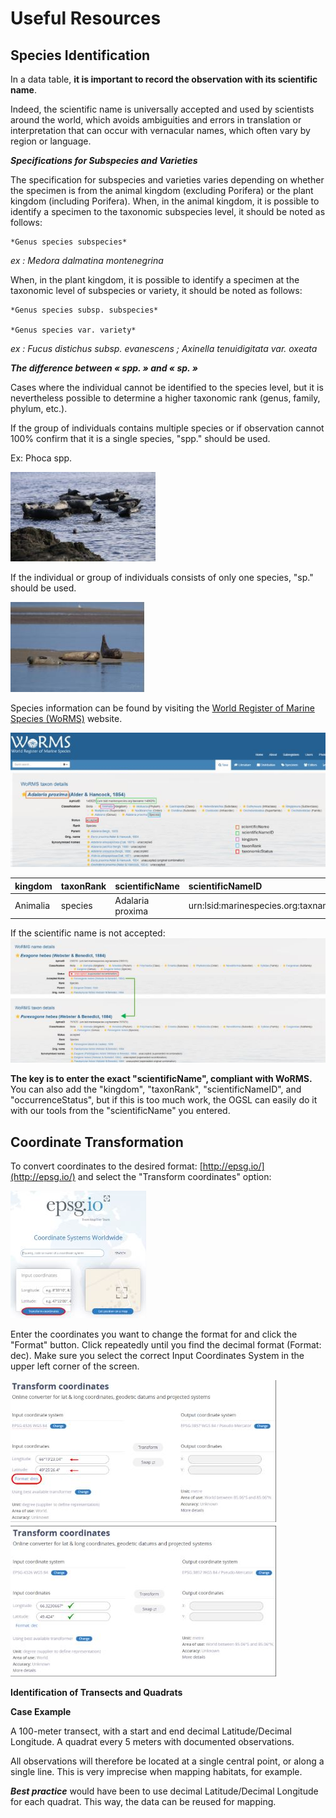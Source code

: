 # Useful Resources

## Species Identification

In a data table, **it is important to record the observation with its scientific name**.

Indeed, the scientific name is universally accepted and used by scientists around the world, which avoids ambiguities and errors in translation or interpretation that can occur with vernacular names, which often vary by region or language.

***Specifications for Subspecies and Varieties***

The specification for subspecies and varieties varies depending on whether the specimen is from the animal kingdom (excluding Porifera) or the plant kingdom (including Porifera). When, in the animal kingdom, it is possible to identify a specimen to the taxonomic subspecies level, it should be noted as follows: 


    *Genus species subspecies*

*ex :  	Medora dalmatina montenegrina*

When, in the plant kingdom, it is possible to identify a specimen at the taxonomic level of subspecies or variety, it should be noted as follows:

    *Genus species subsp. subspecies*

    *Genus species var. variety*

_ex : 	Fucus distichus subsp. evanescens  ; Axinella tenuidigitata var. oxeata_

***The difference between « spp. » and « sp. »***  

Cases where the individual cannot be identified to the species level, but it is nevertheless possible to determine a higher taxonomic rank (genus, family, phylum, etc.).  

If the group of individuals contains multiple species or if observation cannot 100% confirm that it is a single species, "spp." should be used.  

Ex: Phoca spp.  

![groupephoque](../assets/images/groupephoque.JPG)  

If the individual or group of individuals consists of only one species, "sp." should be used.  

![phoquedifferencie](../assets/images/phoquedifferencie.JPG)   

Species information can be found by visiting the [World Register of Marine Species (WoRMS)](http://www.marinespecies.org/) website.  

![Worms](../assets/images/Worms.JPG)   


| kingdom  | taxonRank | scientificName   | scientificNameID                          | taxonomicStatus |
| :------- | :-------- | :--------------- | :---------------------------------------- | :-------------- |
| Animalia | species   | Adalaria proxima | urn:lsid:marinespecies.org:taxname:140629 | accepted        |

If the scientific name is not accepted:  
![Wormsdetails](../assets/images/Wormsdetails.JPG)   

**The key is to enter the exact "scientificName", compliant with WoRMS.**
You can also add the "kingdom", "taxonRank", "scientificNameID", and "occurrenceStatus", but if this is too much work, the OGSL can easily do it with our tools from the "scientificName" you entered.  

## Coordinate Transformation  

To convert coordinates to the desired format: [http://epsg.io/](http://epsg.io/) and select the "Transform coordinates" option:  

![epsgio](../assets/images/epsgio.JPG)   

Enter the coordinates you want to change the format for and click the "Format" button. Click repeatedly until you find the decimal format (Format: dec). Make sure you select the correct Input Coordinates System in the upper left corner of the screen.  

![transformcoordinates](../assets/images/transformcoordinates.JPG)  

**Identification of Transects and Quadrats**  

**Case Example**  

A 100-meter transect, with a start and end decimal Latitude/Decimal Longitude. A quadrat every 5 meters with documented observations.  

All observations will therefore be located at a single central point, or along a single line. This is very imprecise when mapping habitats, for example.  

***Best practice*** would have been to use decimal Latitude/Decimal Longitude for each quadrat. This way, the data can be reused for mapping.  

